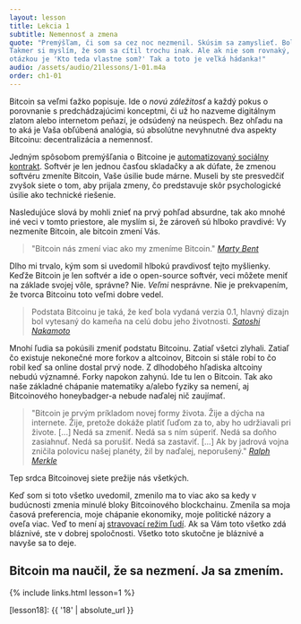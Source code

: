 ```yaml
---
layout: lesson
title: Lekcia 1
subtitle: Nemennosť a zmena
quote: "Premýšľam, či som sa cez noc nezmenil. Skúsim sa zamyslieť. Bol som rovnaký, keď som dnes ráno vstával? 
Takmer si myslím, že som sa cítil trochu inak. Ale ak nie som rovnaký, 
otázkou je 'Kto teda vlastne som?' Tak a toto je veľká hádanka!"
audio: /assets/audio/21lessons/1-01.m4a
order: ch1-01
---
```


Bitcoin sa veľmi ťažko popisuje. Ide o *novú záležitosť* a každý pokus 
o porovnanie s predchádzajúcimi konceptmi, či už ho nazveme digitálnym 
zlatom alebo internetom peňazí, je odsúdený na neúspech. Bez ohľadu na to 
aká je Vaša obľúbená analógia, sú absolútne nevyhnutné dva aspekty 
Bitcoinu: decentralizácia a nemennosť.

Jedným spôsobom premýšľania o Bitcoine je [automatizovaný sociálny kontrakt]. 
Softvér je len jednou časťou skladačky a ak dúfate, že zmenou softvéru zmeníte Bitcoin, 
Vaše úsilie bude márne. Museli by ste presvedčiť zvyšok siete o tom, aby prijala zmeny, 
čo predstavuje skôr psychologické úsilie ako technické riešenie.

Nasledujúce slová by mohli znieť na prvý pohľad absurdne, 
tak ako mnohé iné veci v tomto priestore, ale myslím si, 
že zároveň sú hlboko pravdivé: Vy nezmeníte Bitcoin, ale bitcoin zmení Vás.

> "Bitcoin nás zmení viac ako my zmeníme Bitcoin."
> <cite>[Marty Bent]</cite>

Dlho mi trvalo, kým som si uvedomil hlbokú pravdivosť tejto myšlienky. 
Keďže Bitcoin je len softvér a ide o open-source softvér, 
veci môžete meniť na základe svojej vôle, správne? Nie. *Veľmi* nesprávne. 
Nie je prekvapením, že tvorca Bitcoinu toto veľmi dobre vedel.

> Podstata Bitcoinu je taká, že keď bola vydaná verzia 0.1,
> hlavný dizajn bol vytesaný do kameňa na celú dobu jeho životnosti.
> <cite>[Satoshi Nakamoto]</cite>

Mnohí ľudia sa pokúsili zmeniť podstatu Bitcoinu. Zatiaľ všetci zlyhali. 
Zatiaľ čo existuje nekonečné more forkov a altcoinov,
Bitcoin si stále robí to čo robil keď sa online dostal prvý node.
Z dlhodobého hľadiska altcoiny nebudú významné.
Forky napokon zahynú. Ide tu len o Bitcoin. Tak ako naše základné 
chápanie matematiky a/alebo fyziky sa nemení,
aj Bitcoinového honeybadger-a nebude naďalej nič zaujímať.

> "Bitcoin je prvým príkladom novej formy života. Žije a dýcha na internete.
> Žije, pretože dokáže platiť ľuďom za to, aby ho udržiavali pri živote.
> [...] Nedá sa zmeniť. Nedá sa s ním súperiť.
> Nedá sa doňho zasiahnuť. Nedá sa porušiť. Nedá sa zastaviť. 
> [...] Ak by jadrová vojna zničila polovicu našej planéty, žil by naďalej, neporušený."
> <cite>[Ralph Merkle]</cite>

Tep srdca Bitcoinovej siete prežije nás všetkých.

Keď som si toto všetko uvedomil, zmenilo ma to viac ako sa kedy v budúcnosti 
zmenia minulé bloky Bitcoinového blockchainu. Zmenila sa moja časová preferencia, 
moje chápanie ekonomiky, moje politické názory a oveľa viac.  Veď to mení aj 
[stravovací režim ľudí][carnivores]. Ak sa Vám toto všetko zdá bláznivé, 
ste v dobrej spoločnosti. Všetko toto skutočne je bláznivé a navyše sa to deje.

Bitcoin ma naučil, že sa nezmení. Ja sa zmením.
---

{% include links.html lesson=1 %}

<!-- Internal -->
[gravity]: https://dergigi.com/2019/05/01/bitcoins-gravity/
[proof-of-life]: https://dergigi.com/2019/08/07/proof-of-life/
[lesson18]: {{ '18' | absolute_url }}

<!-- Further Reading -->
[automatizovaný sociálny kontrakt]: https://medium.com/@hasufly/bitcoins-social-contract-1f8b05ee24a9
[carnivores]: https://motherboard.vice.com/en_us/article/ne74nw/inside-the-world-of-the-bitcoin-carnivores
[tftc]: https://tftc.io/tales-from-the-crypt/
[bent]: https://tftc.io/martys-bent/

<!-- Quotes -->
[Ralph Merkle]: http://merkle.com/papers/DAOdemocracyDraft.pdf
[Satoshi Nakamoto]: https://bitcointalk.org/index.php?topic=195.msg1611#msg1611

<!-- Twitter People -->
[Marty Bent]: https://twitter.com/martybent

<!-- Wikipedia -->
[alice]: https://en.wikipedia.org/wiki/Alice%27s_Adventures_in_Wonderland
[carroll]: https://en.wikipedia.org/wiki/Lewis_Carroll
